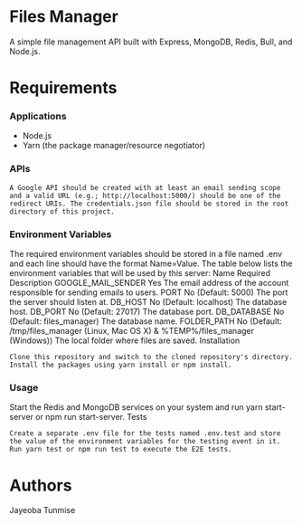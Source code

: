 # Files Manager

A simple file management API built with Express, MongoDB, Redis, Bull, and Node.js.
# Requirements
### Applications

*    Node.js
*    Yarn (the package manager/resource negotiator)

### APIs

    A Google API should be created with at least an email sending scope and a valid URL (e.g.; http://localhost:5000/) should be one of the redirect URIs. The credentials.json file should be stored in the root directory of this project.

### Environment Variables

The required environment variables should be stored in a file named .env and each line should have the format Name=Value. The table below lists the environment variables that will be used by this server:
Name 	Required 	Description
GOOGLE_MAIL_SENDER 	Yes 	The email address of the account responsible for sending emails to users.
PORT 	No (Default: 5000) 	The port the server should listen at.
DB_HOST 	No (Default: localhost) 	The database host.
DB_PORT 	No (Default: 27017) 	The database port.
DB_DATABASE 	No (Default: files_manager) 	The database name.
FOLDER_PATH 	No (Default: /tmp/files_manager (Linux, Mac OS X) & %TEMP%/files_manager (Windows)) 	The local folder where files are saved.
Installation

    Clone this repository and switch to the cloned repository's directory.
    Install the packages using yarn install or npm install.

### Usage

Start the Redis and MongoDB services on your system and run yarn start-server or npm run start-server.
Tests

    Create a separate .env file for the tests named .env.test and store the value of the environment variables for the testing event in it.
    Run yarn test or npm run test to execute the E2E tests.

# Authors
Jayeoba Tunmise 
